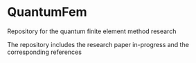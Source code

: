 # QuantumFem
Repository for the quantum finite element method research

The repository includes the research paper in-progress and the corresponding references
